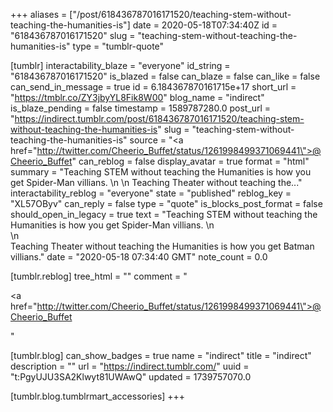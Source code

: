 +++
aliases = ["/post/618436787016171520/teaching-stem-without-teaching-the-humanities-is"]
date = 2020-05-18T07:34:40Z
id = "618436787016171520"
slug = "teaching-stem-without-teaching-the-humanities-is"
type = "tumblr-quote"

[tumblr]
interactability_blaze = "everyone"
id_string = "618436787016171520"
is_blazed = false
can_blaze = false
can_like = false
can_send_in_message = true
id = 6.184367870161715e+17
short_url = "https://tmblr.co/ZY3jbyYL8Fik8W00"
blog_name = "indirect"
is_blaze_pending = false
timestamp = 1589787280.0
post_url = "https://indirect.tumblr.com/post/618436787016171520/teaching-stem-without-teaching-the-humanities-is"
slug = "teaching-stem-without-teaching-the-humanities-is"
source = "<a href=\"http://twitter.com/Cheerio_Buffet/status/1261998499371069441\">@Cheerio_Buffet</a>"
can_reblog = false
display_avatar = true
format = "html"
summary = "Teaching STEM without teaching the Humanities is how you get Spider-Man villians. \n \n Teaching Theater without teaching the..."
interactability_reblog = "everyone"
state = "published"
reblog_key = "XL57OByv"
can_reply = false
type = "quote"
is_blocks_post_format = false
should_open_in_legacy = true
text = "Teaching STEM without teaching the Humanities is how you get Spider-Man villians. \n<br/>\n<br/>Teaching Theater without teaching the Humanities is how you get Batman villians."
date = "2020-05-18 07:34:40 GMT"
note_count = 0.0

[tumblr.reblog]
tree_html = ""
comment = "<p><a href=\"http://twitter.com/Cheerio_Buffet/status/1261998499371069441\">@Cheerio_Buffet</a></p>"

[tumblr.blog]
can_show_badges = true
name = "indirect"
title = "indirect"
description = ""
url = "https://indirect.tumblr.com/"
uuid = "t:PgyUJU3SA2Klwyt81UWAwQ"
updated = 1739757070.0

[tumblr.blog.tumblrmart_accessories]
+++
